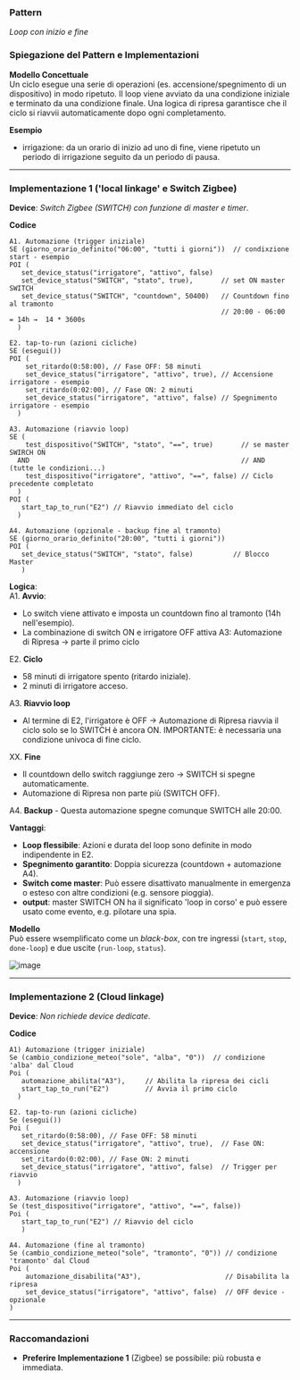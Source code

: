 ### Pattern 
_Loop con inizio e fine_


### Spiegazione del Pattern e Implementazioni

**Modello Concettuale**  
Un ciclo esegue una serie di operazioni (es. accensione/spegnimento di un dispositivo) in modo ripetuto. Il loop viene avviato da una condizione iniziale e terminato da una condizione finale. Una logica di ripresa garantisce che il ciclo si riavvii automaticamente dopo ogni completamento.

**Esempio**
*  irrigazione: da un orario di inizio ad uno di fine, viene ripetuto un periodo di irrigazione seguito da un periodo di pausa.
---

### Implementazione 1 ('local linkage' e Switch Zigbee)
**Device**: _Switch Zigbee (SWITCH) con funzione di master e timer_. 

**Codice**

```
A1. Automazione (trigger iniziale)
SE (giorno_orario_definito("06:00", "tutti i giorni"))  // condixzione start - esempio
POI (
   set_device_status("irrigatore", "attivo", false)  
   set_device_status("SWITCH", "stato", true),       // set ON master SWITCH
   set_device_status("SWITCH", "countdown", 50400)   // Countdown fino al tramonto
                                                     // 20:00 - 06:00 = 14h →  14 * 3600s
  )

E2. tap-to-run (azioni cicliche)
SE (esegui())
POI (
    set_ritardo(0:58:00), // Fase OFF: 58 minuti
    set_device_status("irrigatore", "attivo", true), // Accensione irrigatore - esempio
    set_ritardo(0:02:00), // Fase ON: 2 minuti
    set_device_status("irrigatore", "attivo", false) // Spegnimento irrigatore - esempio
  )
     
A3. Automazione (riavvio loop)
SE (
    test_dispositivo("SWITCH", "stato", "==", true)       // se master SWIRCH ON
  AND                                                     // AND (tutte le condizioni...)
    test_dispositivo("irrigatore", "attivo", "==", false) // Ciclo precedente completato
  )
POI (
   start_tap_to_run("E2") // Riavvio immediato del ciclo
  )

A4. Automazione (opzionale - backup fine al tramonto)
SE (giorno_orario_definito("20:00", "tutti i giorni"))  
POI (
   set_device_status("SWITCH", "stato", false)          // Blocco Master
   )

```


**Logica**:  
A1. **Avvio**:  
   - Lo switch viene attivato e imposta un countdown fino al tramonto (14h nell'esempio).
   - La combinazione di switch ON e irrigatore OFF attiva A3: Automazione di Ripresa → parte il primo ciclo

E2. **Ciclo**
 - 58 minuti di irrigatore spento (ritardo iniziale).
 - 2 minuti di irrigatore acceso.

A3. **Riavvio loop**
 - Al termine di E2, l'irrigatore è OFF → Automazione di Ripresa riavvia il ciclo solo se lo SWITCH è ancora ON. IMPORTANTE: è necessaria una condizione univoca di fine ciclo.

XX. **Fine**
  - Il countdown dello switch raggiunge zero → SWITCH si spegne automaticamente.
  - Automazione di Ripresa non parte più (SWITCH OFF).

A4. **Backup** 
    - Questa automazione spegne comunque SWITCH alle 20:00.

**Vantaggi**:  
- **Loop flessibile**: Azioni e durata del loop sono definite in modo indipendente in E2.  
- **Spegnimento garantito**: Doppia sicurezza (countdown + automazione A4).
- **Switch come master**: Può essere disattivato manualmente in emergenza o esteso con altre condizioni (e.g. sensore pioggia). 
- **output**: master SWITCH ON ha il significato 'loop in corso' e può essere usato come evento, e.g. pilotare una spia. 

**Modello**<br>
Può essere wsemplificato come un _black-box_, con tre ingressi (`start`, `stop`, `done-loop`) e due uscite (`run-loop`, `status`).

![image](https://github.com/user-attachments/assets/a1f6d7aa-a4cc-4528-a816-6a550c72761e)



---

### Implementazione 2 (Cloud linkage)

**Device**: _Non richiede device dedicate_. 

**Codice**

```
A1) Automazione (trigger iniziale)
Se (cambio_condizione_meteo("sole", "alba", "0"))  // condizione 'alba' dal Cloud
Poi (
   automazione_abilita("A3"),     // Abilita la ripresa dei cicli
   start_tap_to_run("E2")         // Avvia il primo ciclo
  )   

E2. tap-to-run (azioni cicliche)
Se (esegui())
Poi (
   set_ritardo(0:58:00), // Fase OFF: 58 minuti
   set_device_status("irrigatore", "attivo", true),  // Fase ON: accensione
   set_ritardo(0:02:00), // Fase ON: 2 minuti
   set_device_status("irrigatore", "attivo", false)  // Trigger per riavvio
  )

A3. Automazione (riavvio loop)
Se (test_dispositivo("irrigatore", "attivo", "==", false))
Poi (
   start_tap_to_run("E2") // Riavvio del ciclo
   )

A4. Automazione (fine al tramonto)
Se (cambio_condizione_meteo("sole", "tramonto", "0")) // condizione 'tramonto' dal Cloud
Poi (
    automazione_disabilita("A3"),                     // Disabilita la ripresa
    set_device_status("irrigatore", "attivo", false)  // OFF device - opzionale
)
```

---

### Raccomandazioni
- **Preferire Implementazione 1** (Zigbee) se possibile: più robusta e immediata.  
